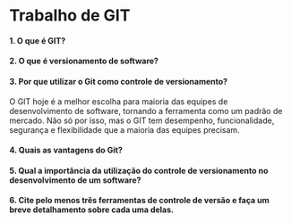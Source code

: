 # Trabalho de GIT

#### 1. O que é GIT?


#### 2.  O que é versionamento de software?


#### 3. Por que utilizar o Git como controle de versionamento?

O GIT hoje é a melhor escolha para maioria das equipes de desenvolvimento de software, tornando a ferramenta como um padrão de mercado. Não só por isso, mas o GIT tem desempenho, funcionalidade, segurança e flexibilidade que a maioria das equipes precisam.

#### 4. Quais as vantagens do Git?


#### 5. Qual a importância da utilização do controle de versionamento no desenvolvimento de um software?


#### 6. Cite pelo menos três ferramentas de controle de versão e faça um breve detalhamento sobre cada uma delas.